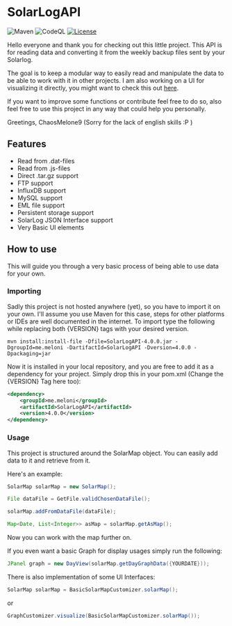 # SolarLogAPI
![Maven](https://github.com/ChaosMelone9/SolarLogAPI/workflows/Java%20CI%20with%20Maven/badge.svg)
![CodeQL](https://github.com/ChaosMelone9/SolarLogAPI/workflows/CodeQL/badge.svg)
[![License](https://img.shields.io/badge/License-Apache%202.0-blue.svg)](https://github.com/ChaosMelone9/SolarLogAPI/blob/main/LICENSE)

Hello everyone and thank you for checking out this little project. This API is for reading data and converting it from the weekly backup files sent by your Solarlog.

The goal is to keep a modular way to easily read and manipulate the data to be able to work with it in other projects. I am also working on a UI for visualizing it directly, you might want to check this out [here](https://github.com/ChaosMelone9/SolarLogVisualizer).

If you want to improve some functions or contribute feel free to do so, also feel free to use this project in any way that could help you personally.

Greetings, ChaosMelone9
(Sorry for the lack of english skills :P )

## Features

- Read from .dat-files
- Read from .js-files
- Direct .tar.gz support
- FTP support
- InfluxDB support
- MySQL support
- EML file support
- Persistent storage support
- SolarLog JSON Interface support
- Very Basic UI elements

## How to use

This will guide you through a very basic process of being able to use data for your own.

### Importing 

Sadly this project is not hosted anywhere (yet), so you have to import it on your own. I'll assume you use Maven for this case, steps for other platforms or IDEs are well documented in the internet. To import type the following while replacing both {VERSION} tags with your desired version.

```
mvn install:install-file -Dfile=SolarLogAPI-4.0.0.jar -DgroupId=me.meloni -DartifactId=SolarLogAPI -Dversion=4.0.0 -Dpackaging=jar
```

Now it is installed in your local repository, and you are free to add it as a dependency for your project.
Simply drop this in your pom.xml (Change the {VERSION} Tag here too):

```xml
<dependency>
    <groupId>me.meloni</groupId>
    <artifactId>SolarLogAPI</artifactId>
    <version>4.0.0</version>
</dependency>
```

### Usage

This project is structured around the SolarMap object. You can easily add data to it and retrieve from it.

Here's an example:

```java
SolarMap solarMap = new SolarMap();

File dataFile = GetFile.validChosenDataFile();

solarMap.addFromDataFile(dataFile);

Map<Date, List<Integer>> asMap = solarMap.getAsMap();
```

Now you can work with the map further on.

If you even want a basic Graph for display usages simply run the following:

```java
JPanel graph = new DayView(solarMap.getDayGraphData({YOURDATE}));
```

There is also implementation of some UI Interfaces:
```java
SolarMap solarMap = BasicSolarMapCustomizer.solarMap();
```
or 
```java
GraphCustomizer.visualize(BasicSolarMapCustomizer.solarMap());
```
